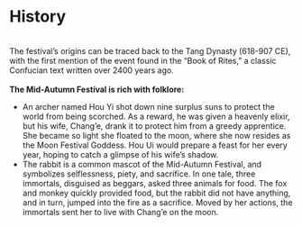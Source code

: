 # History 
\
The festival’s origins can be traced back to the Tang Dynasty (618-907 CE), with the first mention of the event found in the “Book of Rites,” a classic Confucian text written over 2400 years ago.  
\
**The Mid-Autumn Festival is rich with folklore:**
* An archer named Hou Yi shot down nine surplus suns to protect the world from being scorched. As a reward, he was given a heavenly elixir, but his wife, Chang’e, drank it to protect him from a greedy apprentice. She became so light she floated to the moon, where she now resides as the Moon Festival Goddess. Hou Ui would prepare a feast for her every year, hoping to catch a glimpse of his wife’s shadow.
* The rabbit is a common mascot of the Mid-Autumn Festival, and symbolizes selflessness, piety, and sacrifice. In one tale, three immortals, disguised as beggars, asked three animals for food. The fox and monkey quickly provided food, but the rabbit did not have anything, and in turn, jumped into the fire as a sacrifice. Moved by her actions, the immortals sent her to live with Chang’e on the moon. 